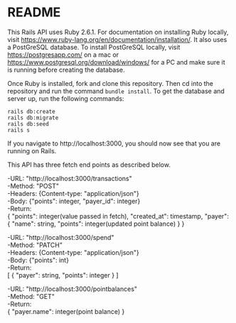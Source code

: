 # README

This Rails API uses Ruby 2.6.1. For documentation on installing Ruby locally, visit https://www.ruby-lang.org/en/documentation/installation/. It also uses a PostGreSQL database. To install PostGreSQL locally, visit https://postgresapp.com/ on a mac or https://www.postgresql.org/download/windows/ for a PC and make sure it is running before creating the database.

Once Ruby is installed, fork and clone this repository. Then cd into the repository and run the command `bundle install`. To get the database and server up, run the following commands:

  `rails db:create`<br>
  `rails db:migrate`<br>
  `rails db:seed`<br>
  `rails s`<br>
  
If you navigate to http://localhost:3000, you should now see that you are running on Rails.

This API has three fetch end points as described below.

  -URL: "http://localhost:3000/transactions"<br>
  -Method: "POST"<br>
  -Headers: {Content-type: "application/json"}<br>
  -Body: {"points": integer, "payer_id": integer}<br>
  -Return:<br>
      {
        "points": integer(value passed in fetch),
        "created_at": timestamp,
        "payer": {
            "name": string,
            "points": integer(updated point balance)
            }
      } 
        
  -URL: "http://localhost:3000/spend"<br>
  -Method: "PATCH"<br>
  -Headers: {Content-type: "application/json"}<br>
  -Body: {"points": int}<br>
  -Return:<br>
     [
       {
         "payer": string,
         "points": integer
        }
      ]
      
  -URL: "http://localhost:3000/pointbalances"<br>
  -Method: "GET"<br>
  -Return: <br>
    {
      "payer.name": integer(point balance)
    }

